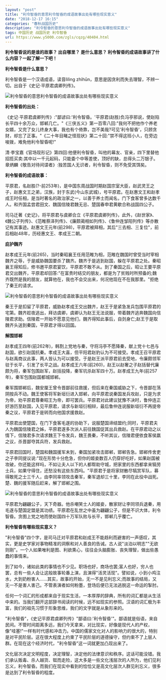 ```yaml
---
layout: "post"
title: "利令智昏的意思利令智昏的成语故事出处有哪些现实意义"
date: "2018-12-17 16:15"
categories: "春秋战国历史"
description: "利令智昏的意思利令智昏的成语故事出处有哪些现实意义"
tags: 中国历史 战国历史 利令智昏
url: https://www.y5000.com/zgls/cqzg/40404.html
---
```






****利令智昏说的是谁的故事？ **出自哪里？ **是什么意思？ **利令智昏的成语故事讲了什么内容？一起了解一下吧！**********

 **利令智昏是什么意思？**

利令智昏是一个汉语成语，读音lìlìng zhìhūn，意思是因贪利而失去理智，不辨一切。出自于《史记·平原君虞卿列传》。

![利令智昏的意思利令智昏的成语故事出处有哪些现实意义](https://img.y5000.com/uploads/allimg/190121/6b721cc2f4573279ce8d72d2ea0ada4f.jpg)

 **利令智昏的出处：**

《史记·平原君虞卿列传》:"鄙谚曰:'利令智昏。'平原君(赵胜)负冯亭邪说，使赵陷长平四十余万众，邯郸几亡。"《三侠五义》第一百零八回:"我何不把他作个养老女婿，又完了女儿终身大事，我也有个倚靠，岂不美哉?可见'利令智昏'，只顾贪财，却忘了正事。"《二十年目睹之怪现状》第二十回:"禁不得这班小人，在旁边唆拨，难免他利令智昏呢!"

清·李宝嘉《官场现形记》第四回:他便利令智昏，叫他的幕友、官亲，四下里替他招揽买卖:其中以一千元起码，只能委个中等差使，顶好的缺，总得头二万银子。章炳麟《敬告对待间谍者》:独苦国人无识者，利令智昏，则不免受其饵矣。

 **利令智昏的成语故事：**

平原君，名赵胜(?-前253年)，是中国东周战国时期赵国宗室大臣，赵武灵王之子，赵惠文王之弟，汉族，封于东武(今山东武城)，号平原君。在赵惠文王和赵孝成王时任相，是当时著名的政治家之一，以善于养士而闻名，门下食客曾多达数千人。和齐国孟尝君田文、魏国信陵君魏无忌、楚国春申君黄歇合称战国四公子。

司马迁著《史记》，将平原君与虞卿合立《平原君虞卿列传》，此外，《赵世家》、《魏公子列传》、《范睢蔡泽列传》、《廉颇蔺相如列传》、《鲁仲连邹阳列传》等亦散记有其事迹。赵惠文王元年(前298)，平原君被拜相，其后"三去相、三复位"，前后相赵48年，历经惠文王、孝成王二朝。

 **庇护魏齐**

赵孝成王元年(前265)，当时秦昭襄王任用范睢为相，范睢在魏国时曾受当时宰相魏齐之辱，于是威胁魏国要杀了魏齐。魏齐于是逃到赵国，躲在平原君之处。秦昭襄王得知后，修书邀平原君宴饮，平原君不敢不从。到了秦国之后，昭让王要平原君交出魏齐，平原君却回答:"在富贵时结交的朋友，都是为了贫贱时所预备的;魏齐既然是我的朋友，就算他在，我也不会交出来，何况他现在不在我那里。"拒绝了秦王的请求。

![利令智昏的意思利令智昏的成语故事出处有哪些现实意义](https://img.y5000.com/uploads/allimg/190121/d9d02d06ab7807958e84bc90b900dfcc.jpg)

秦王于是扣留了平原君，威胁赵孝成王交出魏齐，赵王于是紧急发兵包围平原君的宅第。魏齐趁夜逃出，拜访虞卿，虞卿认为赵王无法说服，带着魏齐逃奔魏国向信陵君求助。信陵君一开始不愿意见他们，魏齐得知此事后，自刭身亡;赵王于是取魏齐头送到秦国，平原君才得以回国。

 **解围邯郸**

赵孝成王四年(前262年)，韩割上党地与秦，守将冯亭不愿降秦，献上党十七邑与赵国，欲引赵国抗秦。孝成王大喜，但平阳君赵豹认为不可接受。孝成王召平原君与赵禹商议此事，两人皆认为可以接受。于是赵王派平原君前去受地，令廉颇领军驻于长平，引发了长平之战。赵孝成王六年(前260)，赵王以赵奢之子赵括替代廉颇为将，秦军包围赵军，赵括投降，秦军坑杀赵军四十万。赵孝成王九年(前257年)，秦军包围赵国都城邯郸。

秦军围邯郸后，魏安厘王曾令晋鄙前往救援，但后来在秦国威胁之下，令晋鄙在荡阴按兵不动。魏王使客将军新垣衍进入邯郸，向平原君说秦国发兵攻赵，只是为求为帝，劝平原君尊秦昭王为帝，即可罢兵。平原君对此建议犹豫不决时，鲁仲连正好游历至赵国，入见平原君，请求与新垣衍相辩，最后鲁仲连说服新垣衍不再提帝秦之议，平原君于是转而向他国求援救赵。

平原君出使楚国，在门下食客毛遂的协助下，说服楚国谛结盟约;同时，平原君夫人为魏国信陵君之姊，平原君遂多次派人前往魏国促其出兵救赵。在平原君动之以情下，信陵君多次请求魏王下令发兵，魏王畏秦，不听其议，信陵君便依食客侯嬴之议，杀晋鄙夺其兵符，发兵救赵。

平原君回国时，楚国和魏国援军未到，秦国加紧攻击邯郸，邯郸告急。邯郸传舍吏之子李同提议说:"现在形势十分危急，但你的姬妾数百人仍穿好吃好，如果赵国被攻破，你还能这样吗，不如让夫人以下的人都帮助守城，把家里的东西都拿来犒劳士兵，如果守得住，还愁没有这些东西吗。"平原君于是将家财散尽犒赏军队，募得敢死之士三千人，由李同率领攻击秦军，秦军退却三十里，李同在此役中战死。楚、魏的援军随后赶来，解了邯郸之围。

![利令智昏的意思利令智昏的成语故事出处有哪些现实意义](https://img.y5000.com/uploads/allimg/190121/47e9155892e8f715740ef74f5dda3ac4.jpg)

平原君为翩翩公子，天下奇器。他杀嘲笑士人的姬妾，散家财让李同领兵退秦，用毛遂与楚国定盟是其功绩。平原君在乱世之中虽为翩翩公子，但是不识大体，利令智昏。贪图上党之地而使赵国四十万军队败与长平，邯郸几乎覆亡。

 **利令智昏有哪些现实意义？**

"利令智昏"四个字，是司马迁对平原君和赵成王不能趋利而避害的一声感叹，其实，更是史学家对事物精准的洞察和对人善良的告诫。古人说"淡泊以明志""无欲则刚"。一个人如果唯利是图、利欲熏心，往往会头脑膨胀、丧失理智，做出些愚蠢的事情来。

到了如今，诸如此类的事情也不少见。职场也好，商场也罢;富人也好，穷人也罢，总有一些人会让这般故事轮番上演，且演得"活灵活现"。譬如说，小到小鸡注水，大到奶粉害人……其实，故事的开始，无一不是见利忘义;而故事的结局，又无一不是害人害己。不管表演者如何粉墨，登场后便已无法逃脱这一命运的掣肘。

任何一个词汇的形成都来自于现实生活，一本厚厚的辞典，所有的词汇都是从生活中来的。当我们翻开这部辞书阅读的时候，远不如现实的参照。汉语的词汇极为丰富，我们的祖先习惯于形象思维，我们的文字就是从象形来的。

"利令智昏"，《史记平原君虞卿列传》"鄙语曰:'利令智昏'"。鄙语就是俗语，来自民间。不管时间距离多远，我们今天拿来，对比现实，好像是现代人的产权，像"哇塞!"一样有时代感和冲击力。中国的儒家文化对人的影响力的很大的，特别是对平民阶层。这在很大程度上约束了平民阶层的道德操守，但约束不了上层人群。在现在这个经济时代，"利令智昏"这一词就更加凸现出来了。

文化层次决定文明程度，决定理智，决定他的法律意识和秩序。这话可能没错。我们承认贩毒、杀人越货、铤而走险，这大多是一些文化浅层次的人所为，他们见利忘义，利令智昏。而我们在现实中看到的恰恰又是高文化层次人群见利忘义，很多是达到了利令智昏的程度。
